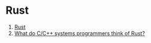 # Rust

1. [Rust](https://www.rust-lang.org/en-US/)
1. [What do C/C++ systems programmers think of Rust?](https://www.quora.com/What-do-C-C++-systems-programmers-think-of-Rust)

